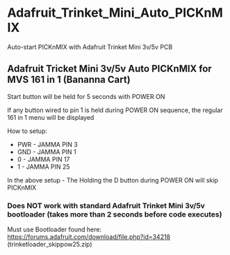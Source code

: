 # Adafruit_Trinket_Mini_Auto_PICKnMIX
Auto-start PICKnMIX with Adafruit Trinket Mini 3v/5v PCB
## Adafruit Tricket Mini 3v/5v Auto PICKnMIX for MVS 161 in 1 (Bananna Cart)

Start button will be held for 5 seconds with POWER ON

If any button wired to pin 1 is held during POWER ON sequence, the regular 161 in 1 menu will be displayed

How to setup:
  - PWR - JAMMA PIN 3
  - GND - JAMMA PIN 1
  - 0   - JAMMA PIN 17
  - 1   - JAMMA PIN 25

In the above setup - The Holding the D button during POWER ON will skip PICKnMIX

### Does NOT work with standard Adafruit Trinket Mini 3v/5v bootloader (takes more than 2 seconds before code executes)
Must use Bootloader found here: https://forums.adafruit.com/download/file.php?id=34218 (trinketloader_skippow25.zip) 
